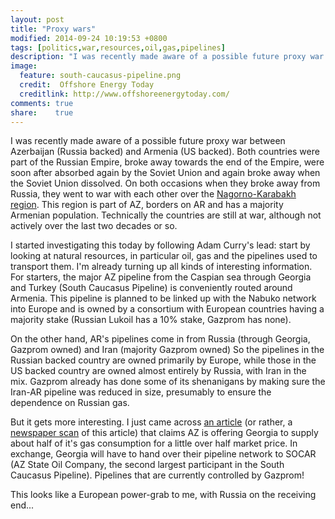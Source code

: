 ```yaml
---
layout: post
title: "Proxy wars"
modified: 2014-09-24 10:19:53 +0800
tags: [politics,war,resources,oil,gas,pipelines]
description: "I was recently made aware of a possible future proxy war between Azerbaijan (Russia backed) and Armenia (US backed). I started investigating this today by following Adam Curry's lead: start by looking at natural resources, in particular oil, gas and the pipelines used to transport them. I'm already turning up all kinds of interesting information."
image:
  feature: south-caucasus-pipeline.png
  credit:  Offshore Energy Today
  creditlink: http://www.offshoreenergytoday.com/
comments: true
share:    true
---
```

I was recently made aware of a possible future proxy war between Azerbaijan (Russia backed) and Armenia (US backed). Both countries were part of the Russian Empire, broke away towards the
end of the Empire, were soon after absorbed again by the Soviet Union and again broke away when the Soviet Union dissolved. On both occasions when they broke away from Russia, they went to
war with each other over the <a href="http://www.wikiwand.com/en/Nagorno-Karabakh_War" target="_BLANK">Nagorno-Karabakh region</a>. This region is part of AZ, borders on AR and has a majority
Armenian population. Technically the countries are still at war, although not actively over the last two decades or so.

I started investigating this today by following Adam Curry's lead: start by looking at natural resources, in particular oil, gas and the pipelines used to transport them. I'm already turning
up all kinds of interesting information. For starters, the major AZ pipeline from the Caspian sea through Georgia and Turkey (South Caucasus Pipeline) is conveniently routed around Armenia.
This pipeline is planned to be linked up with the Nabuko network into Europe and is owned by a consortium with European countries having a majority stake (Russian Lukoil has a 10% stake,
Gazprom has none).

On the other hand, AR's pipelines come in from Russia (through Georgia, Gazprom owned) and Iran (majority Gazprom owned) So the pipelines in the Russian backed country are owned primarily by
Europe, while those in the US backed country are owned almost entirely by Russia, with Iran in the mix. Gazprom already has done some of its shenanigans by making sure the Iran-AR pipeline
was reduced in size, presumably to ensure the dependence on Russian gas.

But it gets more interesting. I just came across <a href="http://www.messenger.com.ge/issues/1739_november_24_2008/1739_econ_one.html" target="_BLANK">an article</a> (or rather, a
<a href="http://www.sgp.ge/images/press.in/November/Messenger_24-11-2008.jpg" target="_BLANK">newspaper scan</a> of this article) that claims AZ is offering Georgia to supply about half of
it's gas consumption for a little over half market price. In exchange, Georgia will have to hand over their pipeline network to SOCAR (AZ State Oil Company, the second largest participant
in the South Caucasus Pipeline). Pipelines that are currently controlled by Gazprom!

This looks like a European power-grab to me, with Russia on the receiving end...﻿